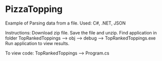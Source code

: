 # PizzaTopping
Example of Parsing data from a file. 
Used: C#, .NET, JSON


Instructions: Download zip file. Save the file and unzip. Find application in folder TopRankedToppings --> obj --> debug --> TopRankedToppings.exe
Run application to view results.

To view code: TopRankedToppings --> Program.cs
